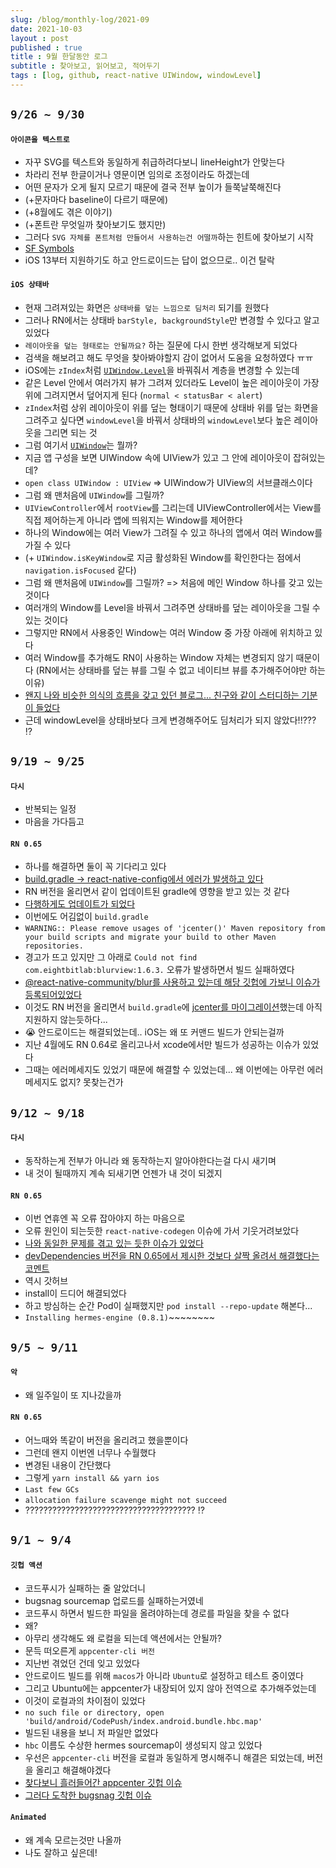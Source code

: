 ```yaml
---
slug: /blog/monthly-log/2021-09
date: 2021-10-03
layout : post
published : true
title : 9월 한달동안 로그
subtitle : 찾아보고, 읽어보고, 적어두기
tags : [log, github, react-native UIWindow, windowLevel]
---
```


## `9/26 ~ 9/30`
#### `아이콘을 텍스트로`
- 자꾸 SVG를 텍스트와 동일하게 취급하려다보니 lineHeight가 안맞는다
- 차라리 전부 한글이거나 영문이면 임의로 조정이라도 하겠는데
- 어떤 문자가 오게 될지 모르기 때문에 결국 전부 높이가 들쭉날쭉해진다
- (+문자마다 baseline이 다르기 때문에)
- (+8월에도 겪은 이야기)
- (+폰트란 무엇일까 찾아보기도 했지만)
- 그러다 `SVG 자체를 폰트처럼 만들어서 사용하는건 어떨까`하는 힌트에 찾아보기 시작
- [SF Symbols](https://developer.apple.com/design/human-interface-guidelines/sf-symbols/overview/)
- iOS 13부터 지원하기도 하고 안드로이드는 답이 없으므로.. 이건 탈락

#### `iOS 상태바`
- 현재 그려져있는 화면은 `상태바를 덮는 느낌으로 딤처리` 되기를 원했다
- 그러나 RN에서는 상태바 `barStyle, backgroundStyle`만 변경할 수 있다고 알고 있었다
- `레이아웃을 덮는 형태로는 안될까요?` 하는 질문에 다시 한번 생각해보게 되었다
- 검색을 해보려고 해도 무엇을 찾아봐야할지 감이 없어서 도움을 요청하였다 ㅠㅠ
- iOS에는 `zIndex`처럼 [`UIWindow.Level`](https://developer.apple.com/documentation/uikit/uiwindow/level)을 바꿔줘서 계층을 변경할 수 있는데
- 같은 Level 안에서 여러가지 뷰가 그려져 있더라도 Level이 높은 레이아웃이 가장 위에 그려지면서 덮어지게 된다 (`normal < statusBar < alert`)
- `zIndex`처럼 상위 레이아웃이 위를 덮는 형태이기 때문에 상태바 위를 덮는 화면을 그려주고 싶다면 `windowLevel`을 바꿔서 상태바의 `windowLevel`보다 높은 레이아웃을 그리면 되는 것
- 그럼 여기서 [`UIWindow`](https://developer.apple.com/documentation/uikit/uiwindow)는 뭘까?
- 지금 앱 구성을 보면 UIWindow 속에 UIView가 있고 그 안에 레이아웃이 잡혀있는데?
- `open class UIWindow : UIView` => UIWindow가 UIView의 서브클래스이다
- 그럼 왜 맨처음에 `UIWindow`를 그릴까?
- `UIViewController`에서 `rootView`를 그리는데 UIViewController에서는 View를 직접 제어하는게 아니라 앱에 띄워지는 Window를 제어한다
- 하나의 Window에는 여러 View가 그려질 수 있고 하나의 앱에서 여러 Window를 가질 수 있다
- (+ `UIWindow.isKeyWindow`로 지금 활성화된 Window를 확인한다는 점에서 `navigation.isFocused` 같다)
- 그럼 왜 맨처음에 `UIWindow`를 그릴까? => 처음에 메인 Window 하나를 갖고 있는 것이다
- 여러개의 Window를 Level을 바꿔서 그려주면 상태바를 덮는 레이아웃을 그릴 수 있는 것이다
- 그렇지만 RN에서 사용중인 Window는 여러 Window 중 가장 아래에 위치하고 있다
- 여러 Window를 추가해도 RN이 사용하는 Window 자체는 변경되지 않기 때문이다 (RN에서는 상태바를 덮는 뷰를 그릴 수 없고 네이티브 뷰를 추가해주어야만 하는 이유)
- [왠지 나와 비슷한 의식의 흐름을 갖고 있던 블로그... 친구와 같이 스터디하는 기분이 들었다](https://zeddios.tistory.com/283)
- 근데 windowLevel을 상태바보다 크게 변경해주어도 딤처리가 되지 않았다!!??? ⁉️

## `9/19 ~ 9/25`
#### `다시`
- 반복되는 일정
- 마음을 가다듬고

#### `RN 0.65`
- 하나를 해결하면 둘이 꼭 기다리고 있다
- [build.gradle -> react-native-config에서 에러가 발생하고 있다](https://github.com/luggit/react-native-config/issues/578)
- RN 버전을 올리면서 같이 업데이트된 gradle에 영향을 받고 있는 것 같다
- [다행하게도 업데이트가 되었다](https://github.com/luggit/react-native-config/pull/609)
- 이번에도 어김없이 `build.gradle`
- `WARNING:: Please remove usages of 'jcenter()' Maven repository from your build scripts and migrate your build to other Maven repositories.`
- 경고가 뜨고 있지만 그 아래로 `Could not find com.eightbitlab:blurview:1.6.3.` 오류가 발생하면서 빌드 실패하였다
- [@react-native-community/blur를 사용하고 있는데 해당 깃헙에 가보니 이슈가 등록되어있었다](https://github.com/Kureev/react-native-blur/issues/446#issuecomment-917009227)
- 이것도 RN 버전을 올리면서 `build.gradle`에 [jcenter를 마이그레이션](https://developer.android.com/studio/build/jcenter-migration)했는데 아직 지원하지 않는듯하다... 
- 😭 안드로이드는 해결되었는데.. iOS는 왜 또 커맨드 빌드가 안되는걸까
- 지난 4월에도 RN 0.64로 올리고나서 xcode에서만 빌드가 성공하는 이슈가 있었다
- 그때는 에러메세지도 있었기 때문에 해결할 수 있었는데... 왜 이번에는 아무런 에러메세지도 없지? 못찾는건가

## `9/12 ~ 9/18`
#### `다시`
- 동작하는게 전부가 아니라 왜 동작하는지 알아야한다는걸 다시 새기며
- 내 것이 될때까지 계속 되새기면 언젠가 내 것이 되겠지

#### `RN 0.65`
- 이번 연휴엔 꼭 오류 잡아야지 하는 마음으로
- 오류 원인이 되는듯한 `react-native-codegen` 이슈에 가서 기웃거려보았다
- [나와 동일한 문제를 겪고 있는 듯한 이슈가 있었다](https://github.com/facebook/react-native/issues/32027)
- [devDependencies 버전을 RN 0.65에서 제시한 것보다 살짝 올려서 해결했다는 코멘트](https://github.com/facebook/react-native/issues/32027#issuecomment-900939114)
- 역시 갓허브
- install이 드디어 해결되었다
- 하고 방심하는 순간 Pod이 실패했지만 `pod install --repo-update` 해본다...
- `Installing hermes-engine (0.8.1)`~~~~~~~~

## `9/5 ~ 9/11`
#### `악`
- 왜 일주일이 또 지나갔을까

#### `RN 0.65`
- 어느때와 똑같이 버전을 올리려고 했을뿐이다
- 그런데 왠지 이번엔 너무나 수월했다
- 변경된 내용이 간단했다
- 그렇게 `yarn install && yarn ios`
- `Last few GCs`
- `allocation failure scavenge might not succeed`
- ?????????????????????????????????????? ⁉️

## `9/1 ~ 9/4`
#### `깃헙 액션`
- 코드푸시가 실패하는 줄 알았더니
- bugsnag sourcemap 업로드를 실패하는거였네
- 코드푸시 하면서 빌드한 파일을 올려야하는데 경로를 파일을 찾을 수 없다
- 왜?
- 아무리 생각해도 왜 로컬을 되는데 액션에서는 안될까?
- 문득 떠오른게 `appcenter-cli 버전`
- 지난번 겪었던 건데 잊고 있었다
- 안드로이드 빌드를 위해 `macos`가 아니라 `Ubuntu`로 설정하고 테스트 중이였다
- 그리고 Ubuntu에는 appcenter가 내장되어 있지 않아 전역으로 추가해주었는데
- 이것이 로컬과의 차이점이 있었다
- `no such file or directory, open 'build/android/CodePush/index.android.bundle.hbc.map'`
- 빌드된 내용을 보니 저 파일만 없었다
- `hbc` 이름도 수상한 hermes sourcemap이 생성되지 않고 있었다
- 우선은 `appcenter-cli` 버전을 로컬과 동일하게 명시해주니 해결은 되었는데, 버전을 올리고 해결해야겠다
- [찾다보니 흘러들어간 appcenter 깃헙 이슈](https://github.com/microsoft/react-native-code-push/issues/1885)
- [그러다 도착한 bugsnag 깃헙 이슈](https://github.com/bugsnag/bugsnag-react-native/issues/463#issuecomment-648835564)

#### `Animated`
- 왜 계속 모르는것만 나올까
- 나도 잘하고 싶은데!
